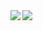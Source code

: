 <!-- ### Hi there 👋 -->

<!--
**puchimilk/puchimilk** is a ✨ _special_ ✨ repository because its `README.md` (this file) appears on your GitHub profile.

Here are some ideas to get you started:

- 🔭 I’m currently working on ...
- 🌱 I’m currently learning ...
- 👯 I’m looking to collaborate on ...
- 🤔 I’m looking for help with ...
- 💬 Ask me about ...
- 📫 How to reach me: ...
- 😄 Pronouns: ...
- ⚡ Fun fact: ...
-->

<!-- GitHub Readme Stats -->
<div style="display: flex; flex-direction: row">
  <a href="https://github.com/anuraghazra/github-readme-stats">
    <img align="left" src="https://github-readme-stats.vercel.app/api?username=puchimilk&count_private=true&show_icons=true" />
  </a>
  <a href="https://github.com/anuraghazra/convoychat" style="height: 195px">
    <img align="left" src="https://github-readme-stats.vercel.app/api/top-langs/?username=puchimilk&layout=compact" />
  </a>
</div>

